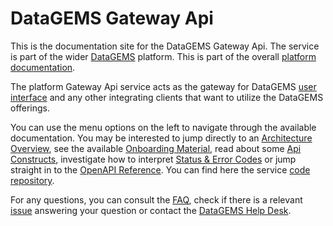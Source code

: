 # DataGEMS Gateway Api

This is the documentation site for the DataGEMS Gateway Api. The service is part of the wider [DataGEMS](https://datagems.eu/) platform. This is part of the overall [platform documentation](https://datagems-eosc.github.io/).

The platform Gateway Api service acts as the gateway for DataGEMS [user interface](https://datagems-eosc.github.io/dg-app-ui) and any other integrating clients that want to utilize the DataGEMS offerings. 

You can use the menu options on the left to navigate through the available documentation. You may be interested to jump directly to an [Architecture Overview](architecture.md), see the available [Onboarding Material](onboarding.md), read about some [Api Constructs](api-overview.md), investigate how to interpret [Status & Error Codes](error-codes.md) or jump straight in to the [OpenAPI Reference](openapi.md). You can find here the service [code repository](https://github.com/datagems-eosc/dg-app-api).

For any questions, you can consult the [FAQ](faq.md), check if there is a relevant [issue](https://github.com/datagems-eosc/dg-app-api/issues) answering your question or contact the [DataGEMS Help Desk](https://datagems.eu/contact-us/).
